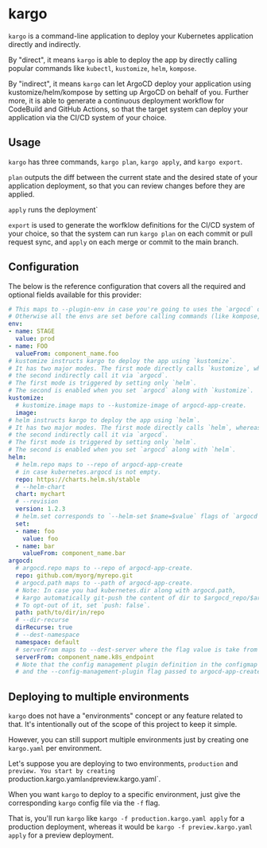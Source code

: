 # kargo

`kargo` is a command-line application to deploy your Kubernetes application directly and indirectly.

By "direct", it means `kargo` is able to deploy the app by directly calling popular commands like `kubectl`, `kustomize`, `helm`, `kompose`.

By "indirect", it means `kargo` can let ArgoCD deploy your application using kustomize/helm/kompose by setting up ArgoCD on behalf of you.
Further more, it is able to generate a continuous deployment workflow for CodeBuild and GitHub Actions, so that the target system can deploy your application via
the CI/CD system of your choice.

## Usage

`kargo` has three commands, `kargo plan`, `kargo apply`, and `kargo export`.

`plan` outputs the diff between the current state and the desired state of your application deployment, so that you can review changes before they are applied.

`apply` runs the deployment`

`export` is used to generate the worfklow definitions for the CI/CD system of your choice, so that the system can run `kargo plan` on each commit or pull request sync, and `apply` on each merge or commit to the main branch.

## Configuration

The below is the reference configuration that covers all the required and optional fields available for this provider:

```yaml
# This maps to --plugin-env in case you're going to uses the `argocd` option below.
# Otherwise all the envs are set before calling commands (like kompose, kustomize, kubectl, helm, etc.)
env:
- name: STAGE
  value: prod
- name: FOO
  valueFrom: component_name.foo
# kustomize instructs kargo to deploy the app using `kustomize`.
# It has two major modes. The first mode directly calls `kustomize`, whereas
# the second indirectly call it via `argocd`.
# The first mode is triggered by setting only `helm`.
# The second is enabled when you set `argocd` along with `kustomize`.
kustomize:
  # kustomize.image maps to --kustomize-image of argocd-app-create.
  image:
# helm instructs kargo to deploy the app using `helm`.
# It has two major modes. The first mode directly calls `helm`, whereas
# the second indirectly call it via `argocd`.
# The first mode is triggered by setting only `helm`.
# The second is enabled when you set `argocd` along with `helm`.
helm:
  # helm.repo maps to --repo of argocd-app-create
  # in case kubernetes.argocd is not empty.
  repo: https://charts.helm.sh/stable
  # --helm-chart
  chart: mychart
  # --revision
  version: 1.2.3
  # helm.set corresponds to `--helm-set $name=$value` flags of `argocd app create` command
  set:
  - name: foo
    value: foo
  - name: bar
    valueFrom: component_name.bar
argocd:
  # argocd.repo maps to --repo of argocd-app-create.
  repo: github.com/myorg/myrepo.git
  # argocd.path maps to --path of argocd-app-create.
  # Note: In case you had kubernetes.dir along with argocd.path,
  # kargo automatically git-push the content of dir to $argocd_repo/$argocd_path.
  # To opt-out of it, set `push: false`.
  path: path/to/dir/in/repo
  # --dir-recurse
  dirRecurse: true
  # --dest-namespace
  namespace: default
  # serverFrom maps to --dest-server where the flag value is take from the output of another kargo component
  serverFrom: component_name.k8s_endpoint
  # Note that the config management plugin definition in the configmap
  # and the --config-management-plugin flag passed to argocd-app-create # command is auto-generated.
```

## Deploying to multiple environments

`kargo` does not have a "environments" concept or any feature related to that.
It's intentionally out of the scope of this project to keep it simple.

However, you can still support multiple environments just by creating one `kargo.yaml` per environment.

Let's suppose you are deploying to two environments, `production` and `preview.
You start by creating `production.kargo.yaml` and `preview.kargo.yaml`.

When you want `kargo` to deploy to a specific environment, just give the corresponding `kargo` config file via the `-f` flag.

That is, you'll run `kargo` like `kargo -f production.kargo.yaml apply` for a production deployment, whereas it would be `kargo -f preview.kargo.yaml apply` for a preview deployment.
